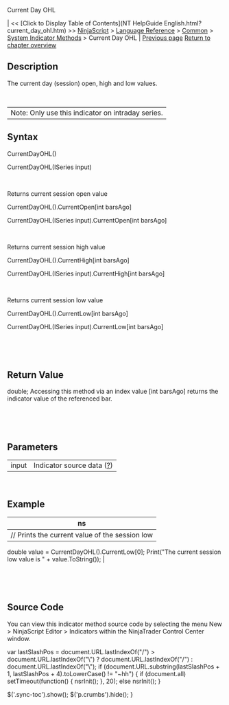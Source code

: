 ﻿










 


Current Day OHL







| &lt;&lt; [Click to Display Table of Contents](NT HelpGuide English.html?current_day_ohl.htm) &gt;&gt;
 [NinjaScript](ninjascript.htm) &gt; [Language Reference](language_reference_wip.htm) &gt; [Common](common.htm) &gt; [System Indicator Methods](indicators.htm) &gt;
Current Day OHL | [Previous page](correlation.htm)
[Return to chapter overview](indicators.htm)










Description
-----------


The current day (session) open, high and low values.


 




|  |
| --- |
| Note: Only use this indicator on intraday series. |




Syntax
------


CurrentDayOHL()  

CurrentDayOHL(ISeries<double> input)


 


Returns current session open value  

CurrentDayOHL().CurrentOpen[int barsAgo]  

CurrentDayOHL(ISeries<double> input).CurrentOpen[int barsAgo]


 


Returns current session high value  

CurrentDayOHL().CurrentHigh[int barsAgo]  

CurrentDayOHL(ISeries<double> input).CurrentHigh[int barsAgo]


 


Returns current session low value  

CurrentDayOHL().CurrentLow[int barsAgo]  

CurrentDayOHL(ISeries<double> input).CurrentLow[int barsAgo]


 


 


Return Value
------------


double; Accessing this method via an index value [int barsAgo] returns the indicator value of the referenced bar.


 


 


Parameters
----------




|  |  |
| --- | --- |
| input | Indicator source data ([?](valid_input_data_for_indicator.htm)) |



 



Example
-------




| ns |
| --- |
| // Prints the current value of the session low
double value = CurrentDayOHL().CurrentLow[0];
Print("The current session low value is " + value.ToString()); |



 


 


Source Code
-----------


You can view this indicator method source code by selecting the menu New &gt; NinjaScript Editor &gt; Indicators within the NinjaTrader Control Center window.





 
 var lastSlashPos = document.URL.lastIndexOf("/") &gt; document.URL.lastIndexOf("\\") ? document.URL.lastIndexOf("/") : document.URL.lastIndexOf("\\");
 if (document.URL.substring(lastSlashPos + 1, lastSlashPos + 4).toLowerCase() != "~hh") {
 if (document.all) setTimeout(function() {
 nsrInit();
 }, 20);
 else nsrInit();
 }
 
 
 $('.sync-toc').show();
 $('p.crumbs').hide();
 }
 
 
 



</double></double></double></double>
